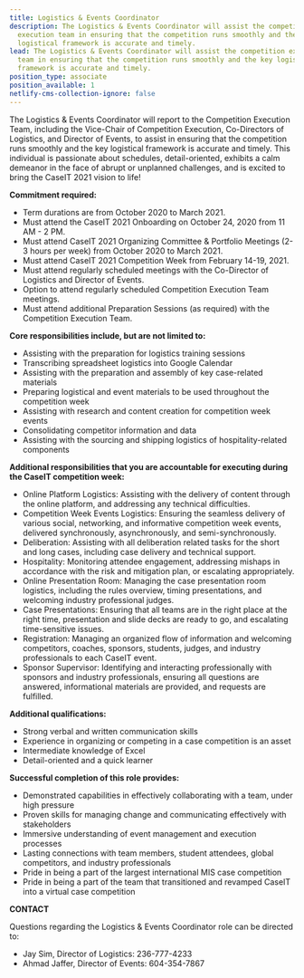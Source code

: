 ```yaml
---
title: Logistics & Events Coordinator
description: The Logistics & Events Coordinator will assist the competition
  execution team in ensuring that the competition runs smoothly and the key
  logistical framework is accurate and timely.
lead: The Logistics & Events Coordinator will assist the competition execution
  team in ensuring that the competition runs smoothly and the key logistical
  framework is accurate and timely.
position_type: associate
position_available: 1
netlify-cms-collection-ignore: false
---
```

The Logistics & Events Coordinator will report to the Competition Execution Team, including the Vice-Chair of Competition Execution, Co-Directors of Logistics, and Director of Events, to assist in ensuring that the competition runs smoothly and the key logistical framework is accurate and timely. This individual is passionate about schedules, detail-oriented, exhibits a calm demeanor in the face of abrupt or unplanned challenges, and is excited to bring the CaseIT 2021 vision to life!

**Commitment required:**

* Term durations are from October 2020 to March 2021.
* Must attend the CaseIT 2021 Onboarding on October 24, 2020 from 11 AM - 2 PM.
* Must attend CaseIT 2021 Organizing Committee & Portfolio Meetings (2-3 hours per week) from October 2020 to March 2021.
* Must attend CaseIT 2021 Competition Week from February 14-19, 2021.
* Must attend regularly scheduled meetings with the Co-Director of Logistics and Director of Events.
* Option to attend regularly scheduled Competition Execution Team meetings.
* Must attend additional Preparation Sessions (as required) with the Competition Execution Team.

**Core responsibilities include, but are not limited to:**

* Assisting with the preparation for logistics training sessions
* Transcribing spreadsheet logistics into Google Calendar
* Assisting with the preparation and assembly of key case-related materials
* Preparing logistical and event materials to be used throughout the competition week
* Assisting with research and content creation for competition week events
* Consolidating competitor information and data
* Assisting with the sourcing and shipping logistics of hospitality-related components

**Additional responsibilities that you are accountable for executing during the CaseIT competition week:**

* Online Platform Logistics: Assisting with the delivery of content through the online platform, and addressing any technical difficulties.
* Competition Week Events Logistics: Ensuring the seamless delivery of various social, networking, and informative competition week events, delivered synchronously, asynchronously, and semi-synchronously.
* Deliberation: Assisting with all deliberation related tasks for the short and long cases, including case delivery and technical support.
* Hospitality: Monitoring attendee engagement, addressing mishaps in accordance with the risk and mitigation plan, or escalating appropriately.
* Online Presentation Room: Managing the case presentation room logistics, including the rules overview, timing presentations, and welcoming industry professional judges.
* Case Presentations: Ensuring that all teams are in the right place at the right time, presentation and slide decks are ready to go, and escalating time-sensitive issues.
* Registration: Managing an organized flow of information and welcoming competitors, coaches, sponsors, students, judges, and industry professionals to each CaseIT event.
* Sponsor Supervisor: Identifying and interacting professionally with sponsors and industry professionals, ensuring all questions are answered, informational materials are provided, and requests are fulfilled.

**Additional qualifications:**

* Strong verbal and written communication skills
* Experience in organizing or competing in a case competition is an asset
* Intermediate knowledge of Excel
* Detail-oriented and a quick learner

**Successful completion of this role provides:**

* Demonstrated capabilities in effectively collaborating with a team, under high pressure
* Proven skills for managing change and communicating effectively with stakeholders
* Immersive understanding of event management and execution processes
* Lasting connections with team members, student attendees, global competitors, and industry professionals
* Pride in being a part of the largest international MIS case competition
* Pride in being a part of the team that transitioned and revamped CaseIT into a virtual case competition

**CONTACT**

Questions regarding the Logistics & Events Coordinator role can be directed to:

* Jay Sim, Director of Logistics: 236-777-4233
* Ahmad Jaffer, Director of Events: 604-354-7867